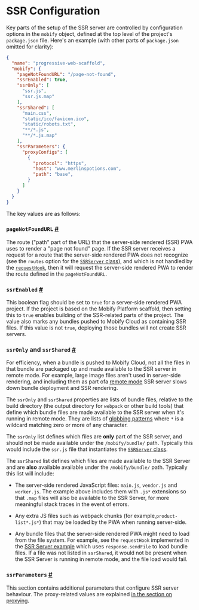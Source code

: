 # SSR Configuration
Key parts of the setup of the SSR server are controlled by configuration options in the `mobify` object, defined at the top level of the project's `package.json` file. Here's an example (with other parts of `package.json` omitted for clarity):

```json
{
  "name": "progressive-web-scaffold",
  "mobify": {
    "pageNotFoundURL": "/page-not-found",
    "ssrEnabled": true,
    "ssrOnly": [
      "ssr.js",
      "ssr.js.map"
    ],
    "ssrShared": [
      "main.css",
      "static/ico/favicon.ico",
      "static/robots.txt",
      "**/*.js",
      "**/*.js.map"
    ],
    "ssrParameters": {
      "proxyConfigs": [
        {
          "protocol": "https",
          "host": "www.merlinspotions.com",
          "path": "base",
        }
      ]
    }
  }
}
```

The key values are as follows:

### `pageNotFoundURL` <a name="pageNotFoundURL" href="#pageNotFoundURL">#</a>
The route ("path" part of the URL) that the server-side rendered (SSR) PWA uses to render a "page not found" page. If the SSR server receives a request for a route that the server-side rendered PWA does not recognize (see the `routes` option for the
[`SSRServer` class](../ssr-server#SSRServerClass)), and which is not handled by the [`requestHook`](../ssr-server#requestHook), then it will request the server-side rendered PWA to render the route defined in the `pageNotFoundURL`.

### `ssrEnabled` <a name="ssrEnabled" href="#ssrEnabled">#</a>
This boolean flag should be set to `true` for a server-side rendered PWA project. If the project
is based on the Mobify Platform scaffold, then setting this to `true` enables building of the SSR-related parts of the project. The value also marks
any bundles pushed to Mobify Cloud as containing SSR files. If this value
is not `true`, deploying those bundles will not create SSR servers.
  
### `ssrOnly` and `ssrShared` <a name="ssrOnlyAndShared" href="#ssrOnlyAndShared">#</a>
For efficiency, when a bundle is pushed to Mobify Cloud, not all the files in that bundle are packaged up and made available to the SSR server in remote mode. For example, large image files aren't used in server-side
rendering, and including them as part ofa [remote mode](../ssr-server#localAndRemote) SSR server slows down bundle deployment and SSR rendering.

The `ssrOnly` and `ssrShared` properties are lists of bundle files, relative to the build directory (the output directory for `webpack` or other build tools) that define which bundle files are made available to the SSR server when it's running in remote mode. They are lists of [globbing patterns](https://www.npmjs.com/package/minimatch) where `*` is a wildcard matching zero or more of any character.

The `ssrOnly` list defines which files are **only** part of the SSR server, and should not be made available under the `/mobify/bundle/` path. Typically this would include the `ssr.js` file that instantiates the [`SSRServer` class](../ssr-server#SSRServerClass).

The `ssrShared` list defines which files are made available to the SSR Server and are **also** available available under the `/mobify/bundle/` path. Typically
this list will include:

* The server-side rendered JavaScript files: `main.js`, `vendor.js` and `worker.js`. The example above includes them with `.js*` extensions so that `.map` files will also be available to the SSR Server, for more meaningful stack traces in the event
  of errors.
  
* Any extra JS files such as webpack chunks (for example,`product-list*.js*`) that may be loaded by the PWA when running server-side.
  
* Any bundle files that the server-side rendered PWA might need to load from the file system. For example, see the `requestHook` implemented in the [SSR Server example](../ssr-server#SSRServerExample) which uses `response.sendFile` to load bundle files. If a file was not listed in `ssrShared`, it would not be present when the SSR Server is running in remote mode, and the file load would fail.

### `ssrParameters` <a name="ssrParameters" href="#ssrParameters">#</a>
This section contains additional parameters that configure SSR server behaviour. The proxy-related values are explained [in the section on proxying](../proxying#proxyConfig).
